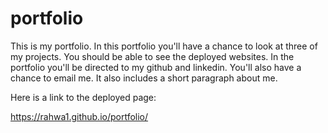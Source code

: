 # portfolio

This is my portfolio. In this portfolio you'll have a chance to look at three of my projects. You should be able to see the deployed websites. In the portfolio you'll be directed to my github and linkedin. You'll also have a chance to email me.
It also includes a short paragraph about me. 

Here is a link to the deployed page:

https://rahwa1.github.io/portfolio/
